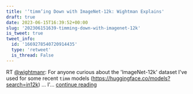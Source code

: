 ```yaml
---
title: '‘timm’ing Down with ImageNet-12k: Wightman Explains'
draft: true
date: 2023-06-15T16:39:52+00:00
slug: '202306151639-timming-down-with-imagenet-12k'
is_tweet: true
tweet_info:
  id: '1669278540720914435'
  type: 'retweet'
  is_thread: False
---
```




RT [@wightmanr](https://x.com/wightmanr): For anyone curious about the 'ImageNet-12k' dataset I've used for some recent `timm` models (<https://huggingface.co/models?search=in12k>) ... I'… [continue reading](https://x.com/sytelus/status/1669278540720914435)
